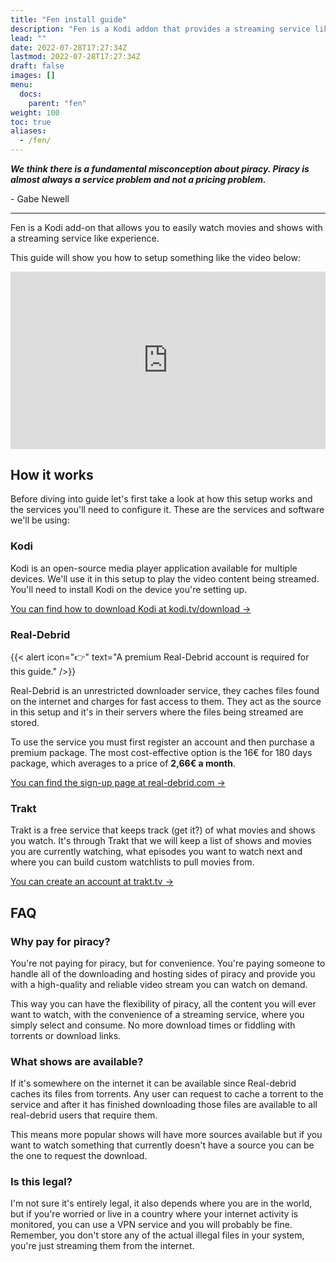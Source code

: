 ```yaml
---
title: "Fen install guide"
description: "Fen is a Kodi addon that provides a streaming service like experience to watch any movie or show."
lead: ""
date: 2022-07-28T17:27:34Z
lastmod: 2022-07-28T17:27:34Z
draft: false
images: []
menu:
  docs:
    parent: "fen"
weight: 100
toc: true
aliases:
  - /fen/
---
```


***We think there is a fundamental misconception about piracy. Piracy is almost always a service problem and not a pricing problem.***

<div class="quote">- Gabe Newell</div>

___

Fen is a Kodi add-on that allows you to easily watch movies and shows with a streaming service like experience.

This guide will show you how to setup something like the video below:

<iframe src="https://www.youtube.com/embed/6jNapyuhpOA" title="YouTube video player" frameborder="0" allow="accelerometer; autoplay; clipboard-write; encrypted-media; gyroscope; picture-in-picture" allowfullscreen style="width:100%;aspect-ratio:16/9;"></iframe>

## How it works

Before diving into guide let's first take a look at how this setup works and the services you'll need to configure it. These are the services and software we'll be using:

### Kodi

Kodi is an open-source media player application available for multiple devices. We'll use it in this setup to play the video content being streamed. You'll need to install Kodi on the device you're setting up.

[You can find how to download Kodi at kodi.tv/download →](https://kodi.tv/download/)

### Real-Debrid

{{< alert icon="👉" text="A premium Real-Debrid account is required for this guide." />}}

Real-Debrid is an unrestricted downloader service, they caches files found on the internet and charges for fast access to them. They act as the source in this setup and it's in their servers where the files being streamed are stored.

To use the service you must first register an account and then purchase a premium package. The most cost-effective option is the 16€ for 180 days package, which averages to a price of **2,66€ a month**.

[You can find the sign-up page at real-debrid.com →](https://real-debrid.com/)

### Trakt

Trakt is a free service that keeps track (get it?) of what movies and shows you watch. It's through Trakt that we will keep a list of shows and movies you are currently watching, what episodes you want to watch next and where you can build custom watchlists to pull movies from.

[You can create an account at trakt.tv →](https://trakt.tv/auth/join)

## FAQ

### Why pay for piracy?

You're not paying for piracy, but for convenience. You're paying someone to handle all of the downloading and hosting sides of piracy and provide you with a high-quality and reliable video stream you can watch on demand.

This way you can have the flexibility of piracy, all the content you will ever want to watch, with the convenience of a streaming service, where you simply select and consume. No more download times or fiddling with torrents or download links.

### What shows are available?

If it's somewhere on the internet it can be available since Real-debrid caches its files from torrents. Any user can request to cache a torrent to the service and after it has finished downloading those files are available to all real-debrid users that require them.

This means more popular shows will have more sources available but if you want to watch something that currently doesn't have a source you can be the one to request the download.

### Is this legal?

I'm not sure it's entirely legal, it also depends where you are in the world, but if you're worried or live in a country where your internet activity is monitored, you can use a VPN service and you will probably be fine. Remember, you don't store any of the actual illegal files in your system, you're just streaming them from the internet.